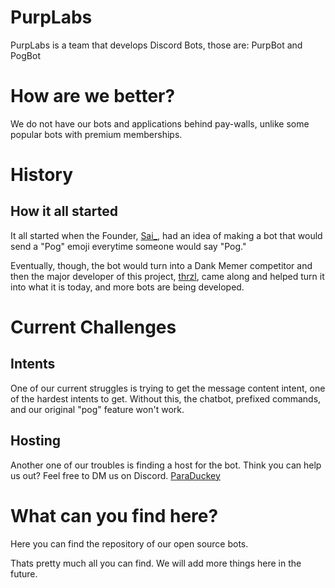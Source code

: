 # PurpLabs
PurpLabs is a team that develops Discord Bots, those are: PurpBot and PogBot
# How are we better?
We do not have our bots and applications behind pay-walls, unlike some popular bots with premium memberships.
# History
## How it all started
It all started when the Founder, [Sai_](https://github.com/SaiCodez), had an idea of making a bot that would send a "Pog" emoji everytime someone would say "Pog."

Eventually, though, the bot would turn into a Dank Memer competitor and then the major developer of this project, [thrzl](https://github.com/thrzl), came along and helped turn it into what it is today, and more bots are being developed.

# Current Challenges
## Intents
One of our current struggles is trying to get the message content intent, one of the hardest intents to get. Without this, the chatbot, prefixed commands, and our original "pog" feature won't work.

## Hosting
Another one of our troubles is finding a host for the bot. Think you can help us out? Feel free to DM us on Discord. [ParaDuckey](https://discord.com/user/839514280251359292)

# What can you find here?
Here you can find the repository of our open source bots.

Thats pretty much all you can find. We will add more things here in the future.
